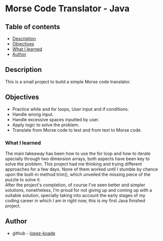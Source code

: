 # Morse Code Translator - Java 


## Table of contents

- [Description](#description)
- [Objectives](#Objectives)
- [What I learned](#what-i-learned)   
- [Author](#author)

## Description

This is a small project to build a simple Morse code translator.


## Objectives

- Practice while and for loops, User input and if conditions.
- Handle wrong input.
- Handle excessive spaces inputted by user.
- Apply logic to solve the problem.
- Translate from Morse code to text and from text to Morse code.



### What I learned
 
The main takeaway has been how to use the for loop and how to iterate specially through two dimension arrays, both aspects have been key to solve the problem. 
This project had me thinking and trying different approaches for a few days. None of them worked until I stumble by chance upon the built-in method trim(), which unveiled the missing piece of the puzzle to solve it.<br>
After the project's completion, of course I've seen better and simpler solutions, nonetheless, I'm proud for not giving up and coming up with a suitable solution, specially taking into account the early stages of my coding career in which I am in right now, this is my first Java finished project.<br>


## Author

- github - [lopez-koade](https://github.com/lopez-koade)
